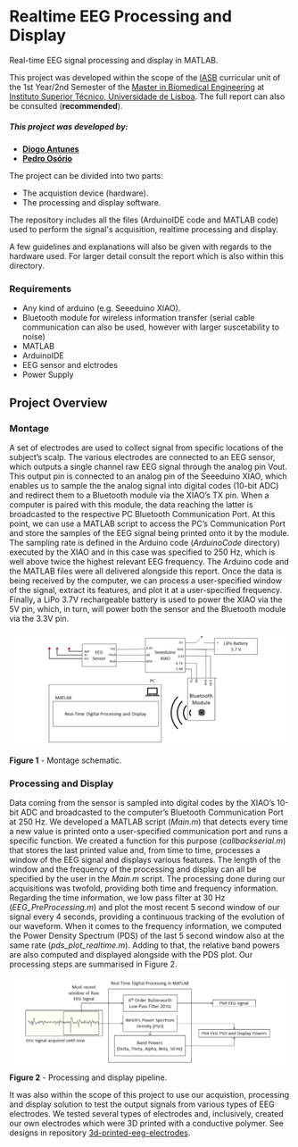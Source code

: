 # Realtime EEG Processing and Display

Real-time EEG signal processing and display in MATLAB.

This project was developed within the scope of the [IASB] curricular unit of the 1st Year/2nd Semester of the [Master in Biomedical Engineering] at [Instituto Superior Técnico, Universidade de Lisboa]. The full report can also be consulted (**recommended**).

##### This project was developed by: 
 - **[Diogo Antunes]**
 - **[Pedro Osório]**

The project can be divided into two parts:
- The acquistion device (hardware).
- The processing and display software.

The repository includes all the files (ArduinoIDE code and MATLAB code) used to perform the signal's acquisition, realtime processing and display.

A few guidelines and explanations will also be given with regards to the hardware used. For larger detail consult the report which is also within this directory.

### Requirements
- Any kind of arduino (e.g. Seeeduino XIAO).
- Bluetooth module for wireless information transfer (serial cable communication can also be used, however with larger suscetability to noise)
- MATLAB
- ArduinoIDE
- EEG sensor and elctrodes
- Power Supply

## Project Overview
### Montage
A set of electrodes are used to collect signal from specific locations of the subject’s scalp. The various electrodes are connected to an EEG sensor, which outputs a single channel raw EEG signal through the analog pin Vout. This output pin is connected to an analog pin of the Seeeduino XIAO, which enables us to sample the the analog signal into digital codes (10-bit ADC) and redirect them to a Bluetooth module via the XIAO’s TX pin. When a computer is paired with this module, the data reaching the latter is broadcasted to the respective PC Bluetooth Communication Port. At this point, we can use a MATLAB script to access the PC’s Communication Port and store the samples of the EEG signal being printed onto it by the module. The sampling rate is defined in the Arduino code (_ArduinoCode_ directory) executed by the XIAO and in this case was specified to 250 Hz, which is well above twice the highest relevant EEG frequency. The Arduino code and the MATLAB files were all delivered alongside this report.
Once the data is being received by the computer, we can process a user-specified window of the signal, extract its features, and plot it at a user-specified frequency.
Finally, a LiPo 3.7V rechargeable battery is used to power the XIAO via the 5V pin, which, in turn, will power both the sensor and the Bluetooth module via the 3.3V pin.

 <a href="url"><img src=./images/pipeline_with_intrr.jpg align="center"></a>

**Figure 1** - Montage schematic.

### Processing and Display
Data coming from the sensor is sampled into digital codes by the XIAO’s 10-bit ADC and broadcasted to the computer’s Bluetooth Communication Port at 250 Hz.
We developed a MATLAB script (_Main.m_) that detects every time a new value is printed onto a user-specified communication port and runs a specific function. We created a function for this purpose (_callbackserial.m_) that stores the last printed value and, from time to time, processes a window of the EEG signal and displays various features. The length of the window and the frequency of the processing and display can all be specified by the user in the _Main.m_ script.
The processing done during our acquisitions was twofold, providing both time and frequency information. Regarding the time information, we low pass filter at 30 Hz (_EEG_PreProcessing.m_) and plot the most recent 5 second window of our signal every 4 seconds, providing a continuous tracking of the evolution of our waveform. When it comes to the frequency information, we computed the Power Density Spectrum (PDS) of the last 5 second window also at the same rate (_pds_plot_realtime.m_). Adding to that, the relative band powers are also computed and displayed alongside with the PDS plot. Our processing steps are summarised in Figure 2.

 <a href="url"><img src=./images/realtimeprocessing_rose.png align="center"></a>

**Figure 2** - Processing and display pipeline.

It was also within the scope of this project to use our acquistion, processing and display solution to test the output signals from various types of EEG electrodes. We tested several types of electrodes and, inclusively, created our own electrodes which were 3D printed with a conductive polymer. See designs in repository [3d-printed-eeg-electrodes].

[//]: # (These are reference links used in the body of this note and get stripped out when the markdown processor does its job. There is no need to format nicely because it shouldn't be seen.)

   [Diogo Antunes]: <https://github.com/>
   [Pedro Osório]: <https://github.com/pedr0sorio>
   [IASB]: <https://fenix.tecnico.ulisboa.pt/cursos/mebiom/disciplina-curricular/1529008374839>
   [Master in Biomedical Engineering]: <https://fenix.tecnico.ulisboa.pt/cursos/mebiom>
   [Instituto Superior Técnico, Universidade de Lisboa]: <https://tecnico.ulisboa.pt/en/)>
   [3d-printed-eeg-electrodes]: <https://github.com/pedr0sorio/3d-printed-eeg-electrodes>
